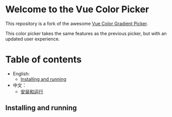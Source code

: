 # Welcome to the Vue Color Picker

This repository is a fork of the awesome [Vue Color Gradient Picker](https://github.com/arthay/vue-color-gradient-picker).

This color picker takes the same features as the previous picker, but with an updated user experience.

# Table of contents

- English:
  - [Installing and running](https://github.com/diningcity-group/vue-color-picker/blob/main/README.md#installing-and-running)
- 中文：
  - [安装和运行](https://github.com/diningcity-group/vue-color-picker/blob/main/README-ZH.md)
## Installing and running 
